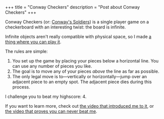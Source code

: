 +++
title = "Conway Checkers"
description = "Post about Conway Checkers"
+++

Conway Checkers (or: [Conway's Soldiers](https://en.wikipedia.org/wiki/Conway%27s_Soldiers)) is a single player game on a checkerboard with an interesting twist: the board is infinite.

Infinite objects aren't really compatible with physical space, so I made [a thing where you can play it](https://demos.hankruiger.com/conway-checkers/).

The rules are simple:
1. You set up the game by placing your pieces below a horizontal line. You can use any number of pieces you like.
2. The goal is to move any of your pieces *above* the line as far as possible.
3. The only legal move is to—vertically or horizontally—jump over an adjacent piece to an empty spot. The adjacent piece dies during this process.

I challenge you to beat my highscore: 4.

If you want to learn more, check out [the video that introduced me to it](https://youtu.be/FtNWzlfEQgY), or [the video that proves you can never beat me](https://youtu.be/Or0uWM9bT5w).
